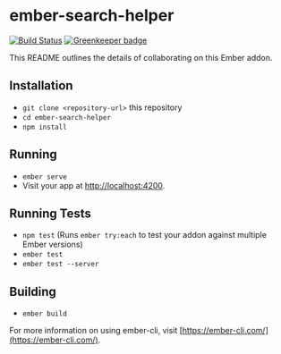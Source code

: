 # ember-search-helper

[![Build Status](https://travis-ci.org/gmurphey/ember-search-helper.svg?branch=master)](https://travis-ci.org/gmurphey/ember-search-helper) [![Greenkeeper badge](https://badges.greenkeeper.io/gmurphey/ember-search-helper.svg)](https://greenkeeper.io/)

This README outlines the details of collaborating on this Ember addon.

## Installation

* `git clone <repository-url>` this repository
* `cd ember-search-helper`
* `npm install`

## Running

* `ember serve`
* Visit your app at [http://localhost:4200](http://localhost:4200).

## Running Tests

* `npm test` (Runs `ember try:each` to test your addon against multiple Ember versions)
* `ember test`
* `ember test --server`

## Building

* `ember build`

For more information on using ember-cli, visit [https://ember-cli.com/](https://ember-cli.com/).
